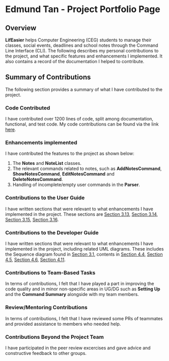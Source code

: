 # Edmund Tan - Project Portfolio Page

## Overview

**LifEasier** helps Computer Engineering (CEG) students to manage their classes, social events, deadlines and 
school notes through the Command Line Interface (CLI). The following describes my personal contributions to 
the project, and what specific features and enhancements I implemented. It also contains a record of the 
documentation I helped to contribute.

## Summary of Contributions

The following section provides a summary of what I have contributed to the project.

### Code Contributed

I have contributed over 1200 lines of code, split among documentation, functional, and test code. My code
contributions can be found via the link [here](https://nus-cs2113-ay2021s1.github.io/tp-dashboard/#breakdown=true&search=&sort=groupTitle&sortWithin=title&since=2020-09-27&timeframe=commit&mergegroup=&groupSelect=groupByRepos&checkedFileTypes=docs~functional-code~test-code~other&tabOpen=true&tabType=authorship&tabAuthor=EdmundEXE&tabRepo=AY2021S1-CS2113T-W13-4%2Ftp%5Bmaster%5D&authorshipIsMergeGroup=false&authorshipFileTypes=docs~functional-code~test-code).

### Enhancements implemented

I have contributed the features to the project as shown below:
1. The **Notes** and **NoteList** classes.
1. The relevant commands related to notes, such as **AddNotesCommand**, **ShowNotesCommand**, **EditNotesCommand** and **DeleteNotesCommand**.
1. Handling of incomplete/empty user commands in the **Parser**.

### Contributions to the User Guide

I have written sections that were relevant to what enhancements I have implemented in the project. These sections are
[Section 3.13](https://ay2021s1-cs2113t-w13-4.github.io/tp/UserGuide#313-adding-a-new-note-addnotes),
[Section 3.14](https://ay2021s1-cs2113t-w13-4.github.io/tp/UserGuide#314-showing-notes-shownotes),
[Section 3.15](https://ay2021s1-cs2113t-w13-4.github.io/tp/UserGuide#315-deleting-a-note-deletenotes),
[Section 3.16](https://ay2021s1-cs2113t-w13-4.github.io/tp/UserGuide#316-editing-a-note-editnotes).

### Contributions to the Developer Guide

I have written sections that were relevant to what enhancements I have implemented in the project, including related UML diagrams.
These includes the Sequence diagram found in [Section 3.1](https://ay2021s1-cs2113t-w13-4.github.io/tp/DeveloperGuide#31-architecture),
contents in [Section 4.4](https://ay2021s1-cs2113t-w13-4.github.io/tp/DeveloperGuide#44-adding-notes-edmund), 
[Section 4.5](https://ay2021s1-cs2113t-w13-4.github.io/tp/DeveloperGuide#45-editing-and-deleting-notes-edmund),
[Section 4.6](https://ay2021s1-cs2113t-w13-4.github.io/tp/DeveloperGuide#46-showing-notes-edmund),
[Section 4.11](https://ay2021s1-cs2113t-w13-4.github.io/tp/DeveloperGuide#411-parsing-commands-edmund).

### Contributions to Team-Based Tasks

In terms of contributions, I felt that I have played a part in improving the code quality and in minor non-specific areas in UG/DG such as
**Setting Up** and the **Command Summary** alongside with my team members.

### Review/Mentoring Contributions

In terms of contributions, I felt that I have reviewed some PRs of teammates and provided assistance to members who needed help.

### Contributions Beyond the Project Team

I have participated in the peer review excercises and gave advice and constructive feedback to other groups.